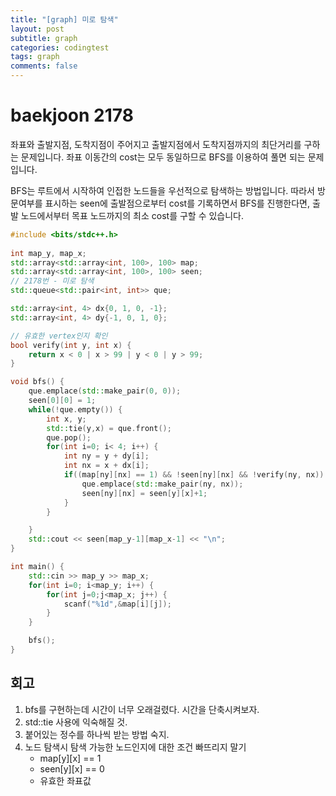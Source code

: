 ```yaml
---
title: "[graph] 미로 탐색"
layout: post
subtitle: graph
categories: codingtest
tags: graph
comments: false
---
```

# baekjoon 2178
좌표와 출발지점, 도착지점이 주어지고 출발지점에서 도착지점까지의 최단거리를 구하는 문제입니다.
좌표 이동간의 cost는 모두 동일하므로 BFS를 이용하여 풀면 되는 문제입니다.

BFS는 루트에서 시작하여 인접한 노드들을 우선적으로 탐색하는 방법입니다. 따라서 방문여부를 표시하는
seen에 출발점으로부터 cost를 기록하면서 BFS를 진행한다면, 출발 노드에서부터 목표 노드까지의
 최소 cost를 구할 수 있습니다.

```cpp
#include <bits/stdc++.h>
   
int map_y, map_x;
std::array<std::array<int, 100>, 100> map;
std::array<std::array<int, 100>, 100> seen;
// 2178번 - 미로 탐색
std::queue<std::pair<int, int>> que;

std::array<int, 4> dx{0, 1, 0, -1};
std::array<int, 4> dy{-1, 0, 1, 0};

// 유효한 vertex인지 확인
bool verify(int y, int x) {
    return x < 0 | x > 99 | y < 0 | y > 99; 
}

void bfs() {
    que.emplace(std::make_pair(0, 0));
    seen[0][0] = 1;
    while(!que.empty()) {
        int x, y;
        std::tie(y,x) = que.front();
        que.pop();
        for(int i=0; i< 4; i++) {
            int ny = y + dy[i];
            int nx = x + dx[i];
            if((map[ny][nx] == 1) && !seen[ny][nx] && !verify(ny, nx)) {
                que.emplace(std::make_pair(ny, nx));
                seen[ny][nx] = seen[y][x]+1;
            }
        }

    }
    std::cout << seen[map_y-1][map_x-1] << "\n";
}

int main() {
    std::cin >> map_y >> map_x;
    for(int i=0; i<map_y; i++) {
        for(int j=0;j<map_x; j++) {
            scanf("%1d",&map[i][j]);
        }
    }

    bfs();
}
```

## 회고
1. bfs를 구현하는데 시간이 너무 오래걸렸다. 시간을 단축시켜보자.
2. std::tie 사용에 익숙해질 것.
3. 붙어있는 정수를 하나씩 받는 방법 숙지.
4. 노드 탐색시 탐색 가능한 노드인지에 대한 조건 빠뜨리지 말기
    - map[y][x] == 1
    - seen[y][x] == 0
    - 유효한 좌표값